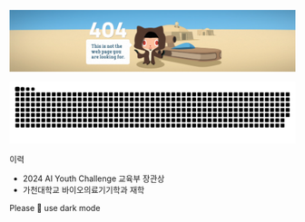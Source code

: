 ![404](https://github.com/Suk0803/imgs/blob/main/404.png)

![snake](https://raw.githubusercontent.com/suk0803/suk0803/output/github-contribution-grid-snake-dark.svg)

이력
- 2024 AI Youth Challenge 교육부 장관상
- 가천대학교 바이오의료기기학과 재학

Please 🙏 use dark mode
